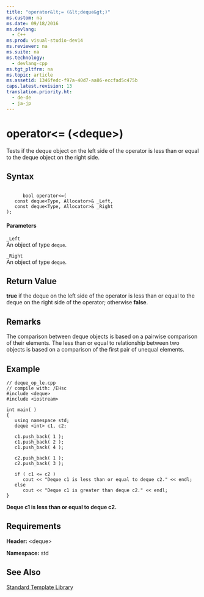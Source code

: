 ```yaml
---
title: "operator&lt;= (&lt;deque&gt;)"
ms.custom: na
ms.date: 09/18/2016
ms.devlang: 
  - C++
ms.prod: visual-studio-dev14
ms.reviewer: na
ms.suite: na
ms.technology: 
  - devlang-cpp
ms.tgt_pltfrm: na
ms.topic: article
ms.assetid: 1346fedc-f97a-40d7-aa86-eccfad5c475b
caps.latest.revision: 13
translation.priority.ht: 
  - de-de
  - ja-jp
---
```

# operator&lt;= (&lt;deque&gt;)
Tests if the deque object on the left side of the operator is less than or equal to the deque object on the right side.  
  
## Syntax  
  
```  
  
      bool operator<=(  
   const deque<Type, Allocator>& _Left,  
   const deque<Type, Allocator>& _Right  
);  
```  
  
#### Parameters  
 `_Left`  
 An object of type `deque`.  
  
 `_Right`  
 An object of type `deque`.  
  
## Return Value  
 **true** if the deque on the left side of the operator is less than or equal to the deque on the right side of the operator; otherwise **false**.  
  
## Remarks  
 The comparison between deque objects is based on a pairwise comparison of their elements. The less than or equal to relationship between two objects is based on a comparison of the first pair of unequal elements.  
  
## Example  
  
```  
// deque_op_le.cpp  
// compile with: /EHsc  
#include <deque>  
#include <iostream>  
  
int main( )   
{  
   using namespace std;   
   deque <int> c1, c2;  
  
   c1.push_back( 1 );  
   c1.push_back( 2 );  
   c1.push_back( 4 );  
  
   c2.push_back( 1 );  
   c2.push_back( 3 );  
  
   if ( c1 <= c2 )  
      cout << "Deque c1 is less than or equal to deque c2." << endl;  
   else  
      cout << "Deque c1 is greater than deque c2." << endl;  
}  
```  
  
 **Deque c1 is less than or equal to deque c2.**   
## Requirements  
 **Header:** <deque\>  
  
 **Namespace:** std  
  
## See Also  
 [Standard Template Library](../vs140/Standard-Template-Library.md)